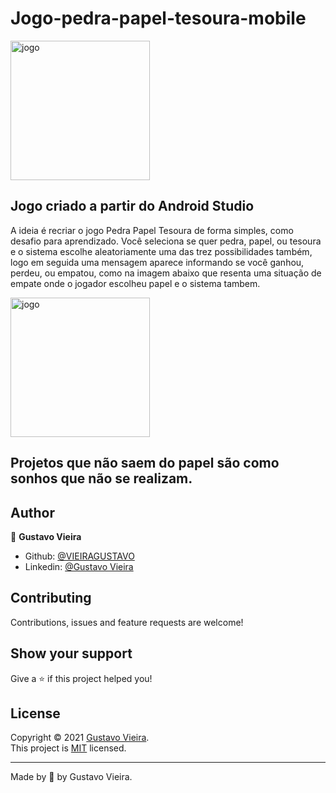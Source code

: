 # Jogo-pedra-papel-tesoura-mobile

<img width="223" alt="jogo" src="https://user-images.githubusercontent.com/89616918/219825010-30565826-5585-41ce-b410-5db9d1903146.png">

## Jogo criado a partir do Android Studio

<p> A ideia é recriar o jogo Pedra Papel Tesoura de forma simples, como desafio para aprendizado. Você seleciona se quer pedra, papel, ou tesoura e o sistema escolhe 
aleatoriamente uma das trez possibilidades também, logo em seguida uma mensagem aparece informando se você ganhou, perdeu, ou empatou, como na imagem abaixo que resenta uma situação de empate onde o jogador escolheu papel e o sistema tambem.</p>

<img width="223" alt="jogo" src="https://user-images.githubusercontent.com/89616918/219824762-74eb160a-a4c6-478e-a4d1-38f6246f1791.png">

## Projetos que não saem do papel são como sonhos que não se realizam.

## Author

👤 **Gustavo Vieira**
* Github: [@VIEIRAGUSTAVO](https://github.com/VIEIRAGUSTAVO)
* Linkedin: [@Gustavo Vieira](https://www.linkedin.com/in/gustavo-vieira-9237ab223/)

## Contributing
Contributions, issues and feature requests are welcome!

## Show your support
Give a ⭐️ if this project helped you!

## License

Copyright © 2021 [Gustavo Vieira](https://github.com/VIEIRAGUSTAVO).<br />
This project is [MIT](https://github.com/VIEIRAGUSTAVO/Algoritimo-de-busca-SVM-python/blob/main/LICENSE) licensed.

---

Made by 💙 by Gustavo Vieira.
